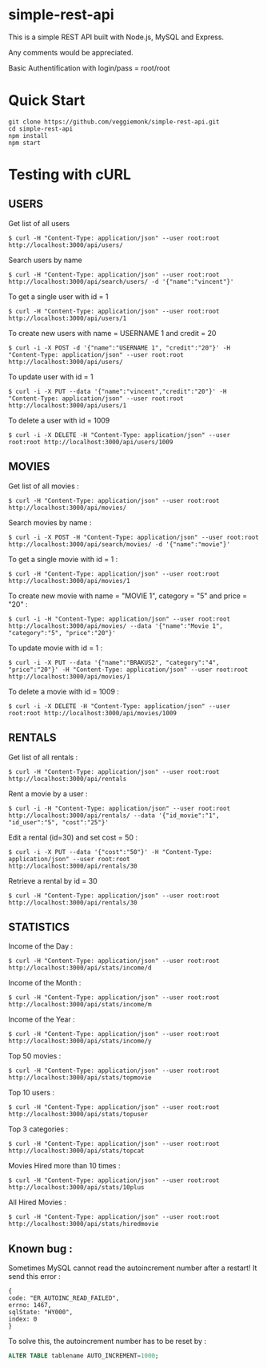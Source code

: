 simple-rest-api
===============

This is a simple REST API built with Node.js, MySQL and Express.

Any comments would be appreciated.

Basic Authentification with login/pass = root/root

# Quick Start
```
git clone https://github.com/veggiemonk/simple-rest-api.git
cd simple-rest-api
npm install
npm start
```


# Testing with cURL

## USERS

 Get list of all users

    $ curl -H "Content-Type: application/json" --user root:root http://localhost:3000/api/users/

 Search users by name

    $ curl -H "Content-Type: application/json" --user root:root http://localhost:3000/api/search/users/ -d '{"name":"vincent"}'

 To get a single user with id = 1
  
    $ curl -H "Content-Type: application/json" --user root:root http://localhost:3000/api/users/1

 To create new users with name = USERNAME 1 and credit = 20

    $ curl -i -X POST -d '{"name":"USERNAME 1", "credit":"20"}' -H "Content-Type: application/json" --user root:root http://localhost:3000/api/users/

 To update user with id = 1

    $ curl -i -X PUT --data '{"name":"vincent","credit":"20"}' -H "Content-Type: application/json" --user root:root http://localhost:3000/api/users/1

 To delete a user with id = 1009

    $ curl -i -X DELETE -H "Content-Type: application/json" --user root:root http://localhost:3000/api/users/1009


## MOVIES

 Get list of all movies :

    $ curl -H "Content-Type: application/json" --user root:root http://localhost:3000/api/movies/

 Search movies by name :

    $ curl -i -X POST -H "Content-Type: application/json" --user root:root http://localhost:3000/api/search/movies/ -d '{"name":"movie"}'

 To get a single movie with id = 1 :
  
    $ curl -H "Content-Type: application/json" --user root:root http://localhost:3000/api/movies/1

 To create new movie with name = "MOVIE 1", category = "5" and price = "20" :

    $ curl -i -H "Content-Type: application/json" --user root:root http://localhost:3000/api/movies/ --data '{"name":"Movie 1", "category":"5", "price":"20"}'

 To update movie with id = 1 :

    $ curl -i -X PUT --data '{"name":"BRAKUS2", "category":"4", "price":"20"}' -H "Content-Type: application/json" --user root:root http://localhost:3000/api/movies/1

 To delete a movie with id = 1009 :

    $ curl -i -X DELETE -H "Content-Type: application/json" --user root:root http://localhost:3000/api/movies/1009


## RENTALS

 Get list of all rentals :

    $ curl -H "Content-Type: application/json" --user root:root http://localhost:3000/api/rentals

 Rent a movie by a user :

    $ curl -i -H "Content-Type: application/json" --user root:root http://localhost:3000/api/rentals/ --data '{"id_movie":"1", "id_user":"5", "cost":"25"}'

 Edit a rental (id=30) and set cost = 50 :

    $ curl -i -X PUT --data '{"cost":"50"}' -H "Content-Type: application/json" --user root:root http://localhost:3000/api/rentals/30

 Retrieve a rental by id = 30
    
    $ curl -H "Content-Type: application/json" --user root:root http://localhost:3000/api/rentals/30


## STATISTICS

 Income of the Day :

    $ curl -H "Content-Type: application/json" --user root:root http://localhost:3000/api/stats/income/d

 Income of the Month :

    $ curl -H "Content-Type: application/json" --user root:root http://localhost:3000/api/stats/income/m

 Income of the Year :

    $ curl -H "Content-Type: application/json" --user root:root http://localhost:3000/api/stats/income/y

 Top 50 movies :

    $ curl -H "Content-Type: application/json" --user root:root http://localhost:3000/api/stats/topmovie

 Top 10 users :

    $ curl -H "Content-Type: application/json" --user root:root http://localhost:3000/api/stats/topuser

 Top 3 categories :

    $ curl -H "Content-Type: application/json" --user root:root http://localhost:3000/api/stats/topcat

 Movies Hired more than 10 times :

    $ curl -H "Content-Type: application/json" --user root:root http://localhost:3000/api/stats/10plus

 All Hired Movies :

    $ curl -H "Content-Type: application/json" --user root:root http://localhost:3000/api/stats/hiredmovie

## Known bug :

Sometimes MySQL cannot read the autoincrement number after a restart! It send this error :
```
{
code: "ER_AUTOINC_READ_FAILED",
errno: 1467,
sqlState: "HY000",
index: 0
}
```

To solve this, the autoincrement number has to be reset by :
```sql
ALTER TABLE tablename AUTO_INCREMENT=1000;
```

